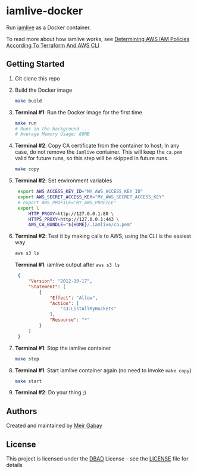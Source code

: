 # iamlive-docker

Run [iamlive](https://github.com/iann0036/iamlive) as a Docker container.

To read more about how iamlive works, see [Determining AWS IAM Policies According To Terraform And AWS CLI
](https://meirg.co.il/2021/04/23/determining-aws-iam-policies-according-to-terraform-and-aws-cli/)

## Getting Started

1. Git clone this repo
2. Build the Docker image
   ```bash
   make build
   ```
3. **Terminal #1**: Run the Docker image for the first time
    ```bash
    make run
    # Runs in the background ...
    # Average Memory Usage: 88MB
    ```
4. **Terminal #2**: Copy CA certificate from the container to host; In any case, do not remove the `iamlive` container. This will keep the `ca.pem` valid for future runs, so this step will be skipped in future runs.
    ```bash
    make copy
    ```
5. **Terminal #2**: Set environment variables
   ```bash
    export AWS_ACCESS_KEY_ID="MY_AWS_ACCESS_KEY_ID"
    export AWS_SECRET_ACCESS_KEY="MY_AWS_SECRET_ACCESS_KEY"
    # export AWS_PROFILE="MY_AWS_PROFILE"
    export \
        HTTP_PROXY=http://127.0.0.1:80 \
        HTTPS_PROXY=http://127.0.0.1:443 \
        AWS_CA_BUNDLE="${HOME}/.iamlive/ca.pem"
   ```
6. **Terminal #2**: Test it by making calls to AWS, using the CLI is the easiest way
   ```bash
   aws s3 ls
   ```

   **Terminal #1**: iamlive output after `aws s3 ls`
   ```json
    {
        "Version": "2012-10-17",
        "Statement": [
            {
                "Effect": "Allow",
                "Action": [
                    "s3:ListAllMyBuckets"
                ],
                "Resource": "*"
            }
        ]
    }   
   ```
7. **Terminal #1**: Stop the iamlive container
   ```bash
   make stop
   ```
8. **Terminal #1**: Start iamlive container again (no need to invoke `make copy`)
   ```bash
   make start
   ```
9. **Terminal #2**: Do your thing ;)
## Authors

Created and maintained by [Meir Gabay](https://github.com/unfor19)

## License

This project is licensed under the [DBAD](https://dbad-license.org/) License - see the [LICENSE](https://github.com/unfor19/iamlive-docker/blob/master/LICENSE) file for details

